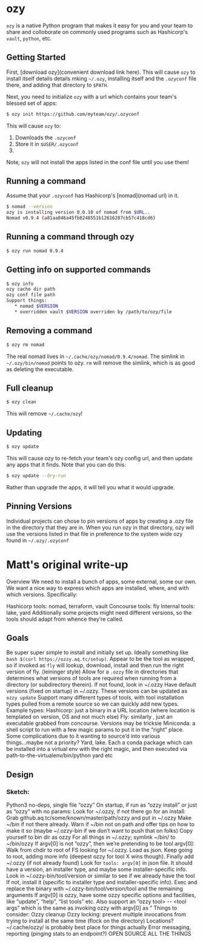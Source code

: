 # ozy

`ozy` is a native Python program that makes it easy for you and your team to share and colloborate on commonly used programs such as Hashicorp's `vault`, `python`, etc. 

## Getting Started
First, [download ozy](convenient download link here). This will cause `ozy` to install itself details details mking `~/.ozy`, installing itself and the `.ozyconf` file there, and adding that directory to `$PATH`. 

Next, you need to initialize `ozy` with a url which contains your team's blessed set of apps:

```bash
$ ozy init https://github.com/myteam/ozy/.ozyconf
``` 

This will cause `ozy` to:
1) Downloads the `.ozyconf`
2) Store it in `$USER/.ozyconf`
3) 

Note, `ozy` will not install the apps listed in the conf file until you use them!

## Running a command
Assume that your `.ozyconf` has Hashicorp's [nomad](nomad url) in it.

```bash
$ nomad --version
ozy is installing version 0.0.10 of nomad from $URL..
Nomad v0.9.4 (a81aa846a45fb8248551b12616287cb57c418cd6)
```

## Running a command through ozy
```bash
$ ozy run nomad 0.9.4 
```

##  Getting info on supported commands
```bash
$ ozy info
ozy cache dir path
ozy conf file path
Support things:
   * nomad $VERSION 
   * overridden vault $VERSION overriden by /path/to/ozy/file
```
## Removing a command
```bash
$ ozy rm nomad
```
The real nomad lives in `~/.cache/ozy/nomad/0.9.4/nomad`. The simlink in `~/.ozy/bin/nomad` points to ozy. `rm` will remove the simlink, which is as good as deleting the executable.  

## Full cleanup
```bash
$ ozy clean
```
This will remove `~/.cache/ozy`! 

## Updating
```bash
$ ozy update
```
This will cause ozy to re-fetch your team's ozy config url, and then update any apps that it finds.
Note that you can do this:
```bash
$ ozy update --dry-run 
```
Rather than upgrade the apps, it will tell you what it would upgrade. 

## Pinning Versions
Individual projects can chose to pin versions of apps by creating a .ozy file in the directory that they are in. When you run ozy in that directory, ozy will use the versions listed in that file in preference to the system wide ozy found in `~/.ozy/.ozyconf`



# Matt's original write-up

Overview
We need to install a bunch of apps, some external, some our own. We want a nice way to express which apps are installed, where, and with which versions. Specifically:

Hashicorp tools: nomad, terraform, vault
Concourse tools: fly
Internal tools: lake, yard
Additionally some projects might need different versions, so the tools should adapt from whence they’re called.

## Goals
Be super super simple to install and initially set up. Ideally something like `bash $(curl https://ozzy.aq.tc/setup)`.
Appear to be the tool as wrapped, so if invoked as `fly` will lookup, download, install and then run the right version of fly. (leininger style)
Allow for a `.ozzy` file in directories that determines what versions of tools are required when running from a directory (or subdirectory therein). If not found, look in ~/.ozzy
Have default versions (fixed on startup) in ~/.ozzy. These versions can be updated as `ozzy update`
Support many different types of tools, with tool installation types pulled from a remote source so we can quickly add new types. Example types:
Hashicorp: just a binary in a URL location (where location is templated on version, OS and not much else)
Fly: similarly , just an executable grabbed from concourse. Versions may be tricksie
Miniconda: a shell script to run with a few magic params to put it in the “right” place. Some complications due to it wanting to source’d into various things...maybe not a priority?
Yard, lake. Each a conda package which can be installed into a virtual env with the right magic, and then executed via path-to-the-virtualenv/bin/python yard etc

## Design

### Sketch:
Python3 no-deps, single file “ozzy”
On startup, if run as “ozzy install” or just as “ozzy” with no params:
Look for ~/.ozzy, if not there go for an install:
Grab github.aq.tc/some/known/master/path/ozzy and put in ~/.ozzy
Make ~/bin if not there already. Warn if ~/bin not on path and offer tips on how to make it so (maybe ~/.ozzy-bin if we don’t want to push that on folks)
Copy yourself to bin dir as ozzy
For all things in ~/.ozzy; symlink ~/bin/<tool> to ~/bin/ozzy
If argv[0] is not “ozzy”, then we’re pretending to be tool argv[0]:
Walk from chdir to root of FS looking for ~/.ozzy. Load as json. Keep going to root, adding more info (deepest ozzy for tool X wins though). Finally add ~/.ozzy (if not already found)
Look for `tools: argv[0]` in json file. It should have a version, an installer type, and maybe some installer-specific info.
Look in ~/.ozzy-bin/tool/version or similar to see if we already have the tool
If not, install it (specific to installer type and installer-specific info).
Exec and replace the binary with ~/.ozzy-bin/tool/version/tool and the remaining arguments
If argv[0] is ozzy, have some ozzy specific options and facilities, like “update”, “help”, “list tools” etc. Also support an “ozzy tool> -- <tool args” which is the same as invoking ozzy with argv[0] as <tool>”
Things to consider:
Ozzy cleanup
Ozzy locking: prevent multiple invocations from trying to install at the same time (flock on the directory)
Locations? ~/.cache/ozzy/ is probably best place for things actually
Error messaging, reporting (pinging stats to an endpoint?)
OPEN SOURCE ALL THE THINGS
